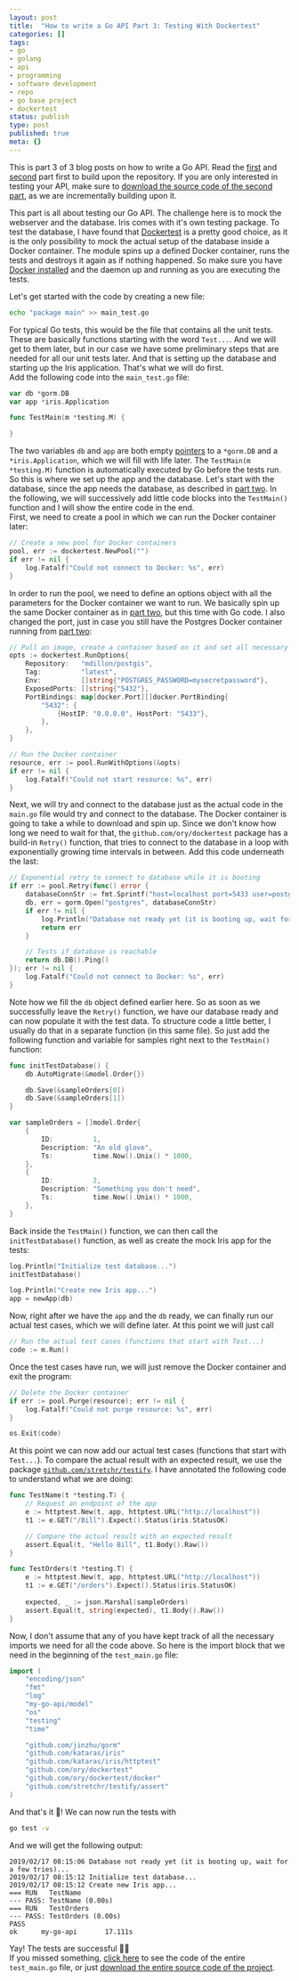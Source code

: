 ```yaml
---
layout: post
title:  "How to write a Go API Part 3: Testing With Dockertest"
categories: []
tags:
- go
- golang
- api
- programming
- software development
- repo
- go base project
- dockertest
status: publish
type: post
published: true
meta: {}
---
```

This is part 3 of 3 blog posts on how to write a Go API. Read the [first](/blog/how-to-write-a-go-api-part-1-webserver-with-iris) and [second](/blog/how-to-write-a-go-api-part-2-database-integration) part first to build upon the repository. If you are only interested in testing your API, make sure to [download the source code of the second part](https://github.com/jonnylangefeld/go-api-base-project/archive/part-2.zip), as we are incrementally building upon it.

This part is all about testing our Go API. The challenge here is to mock the webserver and the database. Iris comes with it's own testing package. To test the database, I have found that [Dockertest](https://github.com/ory/dockertest) is a pretty good choice, as it is the only possibility to mock the actual setup of the database inside a Docker container. The module spins up a defined Docker container, runs the tests and destroys it again as if nothing happened. So make sure you have [Docker installed](https://youtu.be/JprTjTViaEA) and the daemon up and running as you are executing the tests.

Let's get started with the code by creating a new file:

```bash
echo "package main" >> main_test.go
```

For typical Go tests, this would be the file that contains all the unit tests. These are basically functions starting with the word `Test...`. And we will get to them later, but in our case we have some preliminary steps that are needed for all our unit tests later. And that is setting up the database and starting up the Iris application. That's what we will do first.  
Add the following code into the `main_test.go` file:

```go
var db *gorm.DB
var app *iris.Application

func TestMain(m *testing.M) {

}
```

The two variables `db` and `app` are both empty [pointers](https://tour.golang.org/moretypes/1) to a `*gorm.DB` and a `*iris.Application`, which we will fill with life later. The `TestMain(m *testing.M)` function is automatically executed by Go before the tests run. So this is where we set up the app and the database. Let's start with the database, since the app needs the database, as described in [part two](/blog/how-to-write-a-go-api-part-2-database-integration). In the following, we will successively add little code blocks into the `TestMain()` function and I will show the entire code in the end.  
First, we need to create a pool in which we can run the Docker container later:

```go
// Create a new pool for Docker containers
pool, err := dockertest.NewPool("")
if err != nil {
    log.Fatalf("Could not connect to Docker: %s", err)
}
```

In order to run the pool, we need to define an options object with all the parameters for the Docker container we want to run. We basically spin up the same Docker container as in [part two](/blog/how-to-write-a-go-api-part-2-database-integration), but this time with Go code. I also changed the port, just in case you still have the Postgres Docker container running from [part two](/blog/how-to-write-a-go-api-part-2-database-integration):

```go
// Pull an image, create a container based on it and set all necessary parameters
opts := dockertest.RunOptions{
    Repository:   "mdillon/postgis",
    Tag:          "latest",
    Env:          []string{"POSTGRES_PASSWORD=mysecretpassword"},
    ExposedPorts: []string{"5432"},
    PortBindings: map[docker.Port][]docker.PortBinding{
        "5432": {
            {HostIP: "0.0.0.0", HostPort: "5433"},
        },
    },
}

// Run the Docker container
resource, err := pool.RunWithOptions(&opts)
if err != nil {
    log.Fatalf("Could not start resource: %s", err)
}
```

Next, we will try and connect to the database just as the actual code in the `main.go` file would try and connect to the database. <!--more--> The Docker container is going to take a while to download and spin up. Since we don't know how long we need to wait for that, the `github.com/ory/dockertest` package has a build-in `Retry()` function, that tries to connect to the database in a loop with exponentially growing time intervals in between. Add this code underneath the last:

```go
// Exponential retry to connect to database while it is booting
if err := pool.Retry(func() error {
    databaseConnStr := fmt.Sprintf("host=localhost port=5433 user=postgres dbname=postgres password=mysecretpassword sslmode=disable")
    db, err = gorm.Open("postgres", databaseConnStr)
    if err != nil {
        log.Println("Database not ready yet (it is booting up, wait for a few tries)...")
        return err
    }

    // Tests if database is reachable
    return db.DB().Ping()
}); err != nil {
    log.Fatalf("Could not connect to Docker: %s", err)
}
```

Note how we fill the `db` object defined earlier here. So as soon as we successfully leave the `Retry()` function, we have our database ready and can now populate it with the test data. To structure code a little better, I usually do that in a separate function (in this same file). So just add the following function and variable for samples right next to the `TestMain()` function:

```go
func initTestDatabase() {
    db.AutoMigrate(&model.Order{})

    db.Save(&sampleOrders[0])
    db.Save(&sampleOrders[1])
}

var sampleOrders = []model.Order{
    {
        ID:          1,
        Description: "An old glove",
        Ts:          time.Now().Unix() * 1000,
    },
    {
        ID:          2,
        Description: "Something you don't need",
        Ts:          time.Now().Unix() * 1000,
    },
}
```

Back inside the `TestMain()` function, we can then call the `initTestDatabase()` function, as well as create the mock Iris app for the tests:

```go
log.Println("Initialize test database...")
initTestDatabase()

log.Println("Create new Iris app...")
app = newApp(db)
```

Now, right after we have the `app` and the `db` ready, we can finally run our actual test cases, which we will define later. At this point we will just call

```go
// Run the actual test cases (functions that start with Test...)
code := m.Run()
```

Once the test cases have run, we will just remove the Docker container and exit the program:

```go
// Delete the Docker container
if err := pool.Purge(resource); err != nil {
    log.Fatalf("Could not purge resource: %s", err)
}

os.Exit(code)
```

At this point we can now add our actual test cases (functions that start with `Test...`). To compare the actual result with an expected result, we use the package [`github.com/stretchr/testify`](https://github.com/stretchr/testify). I have annotated the following code to understand what we are doing:

```go
func TestName(t *testing.T) {
    // Request an endpoint of the app
    e := httptest.New(t, app, httptest.URL("http://localhost"))
    t1 := e.GET("/Bill").Expect().Status(iris.StatusOK)

    // Compare the actual result with an expected result
    assert.Equal(t, "Hello Bill", t1.Body().Raw())
}

func TestOrders(t *testing.T) {
    e := httptest.New(t, app, httptest.URL("http://localhost"))
    t1 := e.GET("/orders").Expect().Status(iris.StatusOK)
    
    expected, _ := json.Marshal(sampleOrders)
    assert.Equal(t, string(expected), t1.Body().Raw())
}
```

Now, I don't assume that any of you have kept track of all the necessary imports we  need for all the code above. So here is the import block that we need in the beginning of the `test_main.go` file:

```go
import (
    "encoding/json"
    "fmt"
    "log"
    "my-go-api/model"
    "os"
    "testing"
    "time"

    "github.com/jinzhu/gorm"
    "github.com/kataras/iris"
    "github.com/kataras/iris/httptest"
    "github.com/ory/dockertest"
    "github.com/ory/dockertest/docker"
    "github.com/stretchr/testify/assert"
)
```

And that's it 🎉! We can now run the tests with 

```bash
go test -v
```

And we will get the following output:

```
2019/02/17 08:15:06 Database not ready yet (it is booting up, wait for a few tries)...
2019/02/17 08:15:12 Initialize test database...
2019/02/17 08:15:12 Create new Iris app...
=== RUN   TestName
--- PASS: TestName (0.00s)
=== RUN   TestOrders
--- PASS: TestOrders (0.00s)
PASS
ok      my-go-api       17.111s
```

Yay! The tests are successful 👍🏼  
If you missed something, [click here](https://github.com/jonnylangefeld/go-api-base-project/blob/part-3/main_test.go) to see the code of the entire `test_main.go` file, or just [download the entire source code of the project](https://github.com/jonnylangefeld/go-api-base-project/archive/part-3.zip).